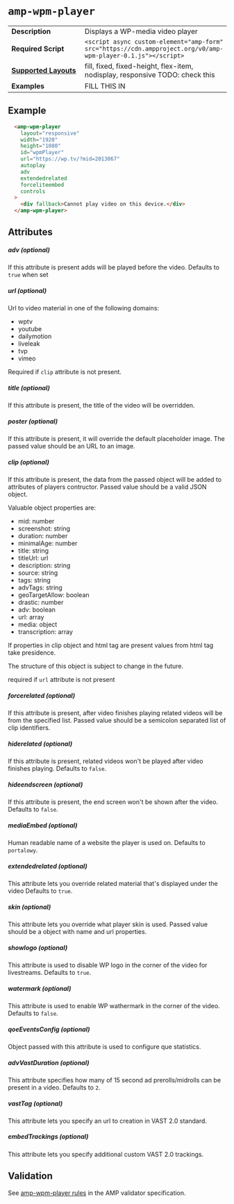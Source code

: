 <!--
Copyright 2019 The AMP HTML Authors. All Rights Reserved.

Licensed under the Apache License, Version 2.0 (the "License");
you may not use this file except in compliance with the License.
You may obtain a copy of the License at

      http://www.apache.org/licenses/LICENSE-2.0

Unless required by applicable law or agreed to in writing, software
distributed under the License is distributed on an "AS-IS" BASIS,
WITHOUT WARRANTIES OR CONDITIONS OF ANY KIND, either express or implied.
See the License for the specific language governing permissions and
limitations under the License.
-->

# <a name="`amp-wpm-player`"></a> `amp-wpm-player`

<table>
  <tr>
    <td width="40%"><strong>Description</strong></td>
    <td>Displays a WP-media video player</td>
  </tr>
  <tr>
    <td width="40%"><strong>Required Script</strong></td>
    <td><code>&lt;script async custom-element="amp-form" src="https://cdn.ampproject.org/v0/amp-wpm-player-0.1.js">&lt;/script></code></td>
  </tr>
  <tr>
    <td class="col-fourty"><strong><a href="https://www.ampproject.org/docs/guides/responsive/control_layout.html">Supported Layouts</a></strong></td>
    <td>fill, fixed, fixed-height, flex-item, nodisplay, responsive TODO: check this</td>
  </tr>
  <tr>
    <td width="40%"><strong>Examples</strong></td>
    <td>FILL THIS IN</td>
  </tr>
</table>

## Example

```html
  <amp-wpm-player
    layout="responsive"
    width="1920"
    height="1080"
    id="wpmPlayer"
    url="https://wp.tv/?mid=2013067"
    autoplay
    adv
    extendedrelated
    forceliteembed
    controls
  >
    <div fallback>Cannot play video on this device.</div>
  </amp-wpm-player>
```

## Attributes

##### adv (optional)

If this attribute is present adds will be played before the video.
Defaults to `true` when set

##### url (optional)

Url to video material in one of the following domains:

* wptv
* youtube
* dailymotion
* liveleak
* tvp
* vimeo

Required if `clip` attribute is not present.

##### title (optional)

If this attribute is present, the title of the video will be overridden.

##### poster (optional)

If this attribute is present, it will override the default placeholder image.
The passed value should be an URL to an image.

##### clip (optional)

If this attribute is present, the data from the passed object will be added to attributes of players contructor. Passed value should be a valid JSON object.

Valuable object properties are:

* mid: number
* screenshot: string
* duration: number
* minimalAge: number
* title: string
* titleUrl: url
* description: string
* source: string
* tags: string
* advTags: string
* geoTargetAllow: boolean
* drastic: number
* adv: boolean
* url: array
* media: object
* transcription: array

If properties in clip object and html tag are present values from html tag take presidence.

The structure of this object is subject to change in the future.

required if `url` attribute is not present

##### forcerelated (optional)

If this attribute is present, after video finishes playing related videos will be from the specified list. Passed value should be a semicolon separated list of clip identifiers.

##### hiderelated (optional)

If this attribute is present, related videos won't be played after video finishes playing.
Defaults to `false`.

##### hideendscreen (optional)

If this attribute is present, the end screen won't be shown after the video.
Defaults to `false`.

##### mediaEmbed (optional)

Human readable name of a website the player is used on.
Defaults to `portalowy`.

##### extendedrelated (optional)

This attribute lets you override related material that's displayed under the video
Defaults to `true`.

##### skin (optional)

This attribute lets you override what player skin is used. Passed value should be a object with name and url properties.

##### showlogo (optional)

This attribute is used to disable WP logo in the corner of the video for livestreams.
Defaults to `true`.

##### watermark (optional)

This attribute is used to enable WP wathermark in the corner of the video.
Defaults to `false`.

##### qoeEventsConfig (optional)

Object passed with this attribute is used to configure que statistics.

##### advVastDuration (optional)

This attribute specifies how many of 15 second ad prerolls/midrolls can be present in a video.
Defaults to `2`.

##### vastTag (optional)

This attribute lets you specify an url to creation in VAST 2.0 standard.

##### embedTrackings (optional)

This attribute lets you specify additional custom VAST 2.0 trackings.

## Validation
See [amp-wpm-player rules](https://github.com/ampproject/amphtml/blob/master/extensions/amp-wpm-player/validator-amp-wpm-player.protoascii) in the AMP validator specification.
